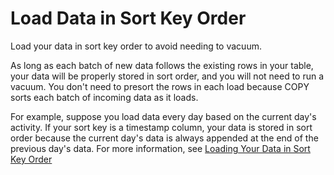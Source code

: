 # Load Data in Sort Key Order<a name="c_best-practices-sort-key-order"></a>

Load your data in sort key order to avoid needing to vacuum\.

As long as each batch of new data follows the existing rows in your table, your data will be properly stored in sort order, and you will not need to run a vacuum\. You don't need to presort the rows in each load because COPY sorts each batch of incoming data as it loads\.

For example, suppose you load data every day based on the current day's activity\. If your sort key is a timestamp column, your data is stored in sort order because the current day's data is always appended at the end of the previous day's data\. For more information, see [Loading Your Data in Sort Key Order](vacuum-load-in-sort-key-order.md)